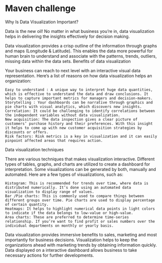 # Maven challenge
 
Why Is Data Visualization Important?


Data is the new oil! No matter in what business you’re in, data visualization helps in delivering the insights effectively for decision making.

Data visualization provides a crisp outline of the information through graphs and maps (Longitude & Latitude). This enables the data more powerful for human brain to understand and associate with the patterns, trends, outliers, missing data within the data sets.
Benefits of data visualization

Your business can reach to next level with an interactive visual data representation. Here’s a list of reasons on how data visualization helps an organization:

    Easy to understand : A unique way to interpret huge data quantities, which is effective to understand the data and draw conclusions. It helps to capture important metrics for managers and decision-makers.
    Storytelling : Your dashboards can be narrative through graphics and pie charts with visual analytics, which discovers new insights.
    Correlation: It could be challenging to identify correlations between the independent variables without data visualization.
    New acquisition: The data inspection gives a clear picture of customers’ purchase history and their preferences. With this insight it helps to come up with new customer acquisition strategies by discounts or offers.
    Risk factors: Risk metrics is a key in visualization and it can easily pinpoint affected areas that requires action.

Data visualization techniques

There are various techniques that makes visualization interactive. Different types of tables, graphs, and charts are utilized to create a dashboard for interpretation. Some visualizations can be generated by both, manually and automated. Here are a few types of visualizations, such as:

    Histogram: This is recommended for trends over time, where data is distributed numerically. It’s done using an automated data visualization to display range of values.
    Bar /Pie charts: This is commonly used to compare things between different groups over time. Pie charts are used to display percentage of certain quantity.
    Heatmaps: It helps to highlight numerical data points in light colors to indicate if the data belongs to low-value or high-value.
    Area charts: These are preferred to determine time-series relationship. If you’re want to find profit or sales numbers over the individual departments on monthly or yearly basis.

Data visualization provides immersive benefits to sales, marketing and most importantly for business decisions. Visualization helps to keep the organizations ahead with marketing trends by obtaining information quickly. Data displayed on a interactive dashboard allows business to take necessary actions for further developments.
